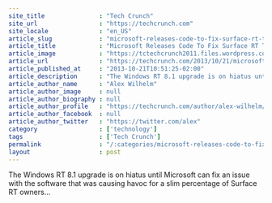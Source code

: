 ```yaml
---
site_title               : "Tech Crunch"
site_url                 : "https://techcrunch.com"
site_locale              : "en_US"
article_slug             : "microsoft-releases-code-to-fix-surface-rt-tablets-borked-by-windows-rt-8-1-upgrade"
article_title            : "Microsoft Releases Code To Fix Surface RT Tablets Borked By Windows RT 8.1 Upgrade"
article_image            : "https://tctechcrunch2011.files.wordpress.com/2013/10/2013-10-21_10h19_50.jpg?w=764&h=400&crop=1"
article_url              : "https://techcrunch.com/2013/10/21/microsoft-releases-code-help-to-fix-surface-rt-tablets-borked-by-windows-rt-8-1-upgrade/"
article_published_at     : "2013-10-21T10:51:25-02:00"
article_description      : "The Windows RT 8.1 upgrade is on hiatus until Microsoft can fix an issue with the software that was causing havoc for a slim percentage of Surface RT owners..."
article_author_name      : "Alex Wilhelm"
article_author_image     : null
article_author_biography : null
article_author_profile   : "https://techcrunch.com/author/alex-wilhelm/"
article_author_facebook  : null
article_author_twitter   : "https://twitter.com/alex"
category                 : ['technology']
tags                     : ['Tech Crunch']
permalink                : "/:categories/microsoft-releases-code-to-fix-surface-rt-tablets-borked-by-windows-rt-8-1-upgrade/"
layout                   : post
---
```


The Windows RT 8.1 upgrade is on hiatus until Microsoft can fix an issue with the software that was causing havoc for a slim percentage of Surface RT owners...
